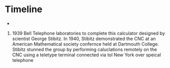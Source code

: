 # Timeline
- 
1. 1939 Bell Telephone laboratories to complete this calculator  designed by scientist George Stibitz. In 1940, Stibitz
demonstrated the CNC at an American  Mathematical society confernce held at Dartmouth College. Stibitz stunned the group 
by performing caluclations remotely on the CNC using a teletype terminal connected via tol New York over speical telephone



